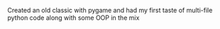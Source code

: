 Created an old classic with pygame and had my first taste of multi-file python code along with some OOP in the mix
